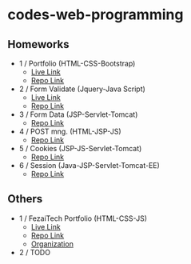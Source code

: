# codes-web-programming


## Homeworks
 
- 1 / Portfolio (HTML-CSS-Bootstrap) 
  - [Live Link](https://zahidayturan.github.io/) 
  - [Repo Link](https://github.com/zahidayturan/codes-web-programming/tree/main/web-programming-23-24-spring-term/homework-1)
- 2 / Form Validate (Jquery-Java Script)
  - [Live Link](https://zahidayturan.github.io/codes-web-programming/web-programming-23-24-spring-term/homework-2/)
  - [Repo Link](https://github.com/zahidayturan/codes-web-programming/tree/main/web-programming-23-24-spring-term/homework-2)
- 3 / Form Data (JSP-Servlet-Tomcat)
  - [Repo Link](https://github.com/zahidayturan/codes-web-programming/tree/main/web-programming-23-24-spring-term/homework-3)
- 4 / POST mng. (HTML-JSP-JS)
  - [Repo Link](https://github.com/zahidayturan/codes-web-programming/tree/main/web-programming-23-24-spring-term/homework-4)
- 5 / Cookies (JSP-JS-Servlet-Tomcat)
  - [Repo Link](https://github.com/zahidayturan/codes-web-programming/tree/main/web-programming-23-24-spring-term/homework-5)
- 6 / Session (Java-JSP-Servlet-Tomcat-EE)
  - [Repo Link](https://github.com/zahidayturan/codes-web-programming/tree/main/web-programming-23-24-spring-term/homework-6)




## Others
- 1 / FezaiTech Portfolio (HTML-CSS-JS)
    - [Live Link](https://fezaitech.github.io/)
    - [Repo Link](https://github.com/FezaiTech/fezaitech.github.io)
    - [Organization](https://github.com/FezaiTech)
- 2 / TODO
